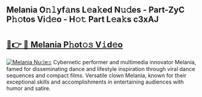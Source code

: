 ## Melania O𝚗𝚕yf𝚊ns L𝚎a𝚔ed N𝚞𝚍es - Part-ZyC P𝚑𝚘tos Vi𝚍𝚎o - H𝚘𝚝 Part L𝚎a𝚔s c3xAJ

# <h2><a href="http://kf1exwf.oniu.top/?m=Melania">🔗👉 🔴 Melania P𝚑ot𝚘𝚜 V𝚒d𝚎o</a></h2>

[![Melania Nu𝚍e𝚜](https://i.imgur.com/0qMVB7G.gif)](http://kf1exwf.oniu.top/?m=Melania)
Cybernetic performer and multimedia innovator Melania, famed for disseminating dance and lifestyle inspiration through viral dance sequences and compact films. Versatile clown Melania, known for their exceptional skills and accomplishments in entertaining audiences with humor and satire.  

